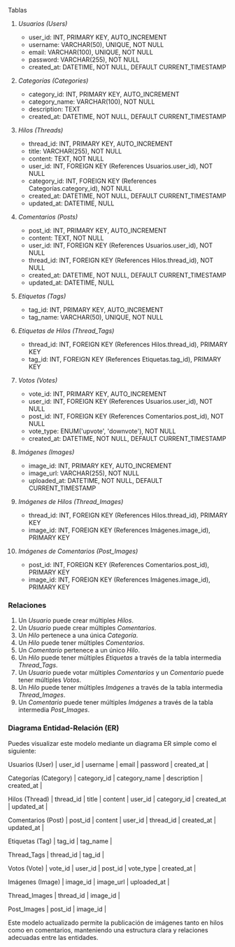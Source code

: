 Tablas

1. *Usuarios (Users)*
   - user_id: INT, PRIMARY KEY, AUTO_INCREMENT
   - username: VARCHAR(50), UNIQUE, NOT NULL
   - email: VARCHAR(100), UNIQUE, NOT NULL
   - password: VARCHAR(255), NOT NULL
   - created_at: DATETIME, NOT NULL, DEFAULT CURRENT_TIMESTAMP

2. *Categorías (Categories)*
   - category_id: INT, PRIMARY KEY, AUTO_INCREMENT
   - category_name: VARCHAR(100), NOT NULL
   - description: TEXT
   - created_at: DATETIME, NOT NULL, DEFAULT CURRENT_TIMESTAMP

3. *Hilos (Threads)*
   - thread_id: INT, PRIMARY KEY, AUTO_INCREMENT
   - title: VARCHAR(255), NOT NULL
   - content: TEXT, NOT NULL
   - user_id: INT, FOREIGN KEY (References Usuarios.user_id), NOT NULL
   - category_id: INT, FOREIGN KEY (References Categorías.category_id), NOT NULL
   - created_at: DATETIME, NOT NULL, DEFAULT CURRENT_TIMESTAMP
   - updated_at: DATETIME, NULL

4. *Comentarios (Posts)*
   - post_id: INT, PRIMARY KEY, AUTO_INCREMENT
   - content: TEXT, NOT NULL
   - user_id: INT, FOREIGN KEY (References Usuarios.user_id), NOT NULL
   - thread_id: INT, FOREIGN KEY (References Hilos.thread_id), NOT NULL
   - created_at: DATETIME, NOT NULL, DEFAULT CURRENT_TIMESTAMP
   - updated_at: DATETIME, NULL

5. *Etiquetas (Tags)*
   - tag_id: INT, PRIMARY KEY, AUTO_INCREMENT
   - tag_name: VARCHAR(50), UNIQUE, NOT NULL

6. *Etiquetas de Hilos (Thread_Tags)*
   - thread_id: INT, FOREIGN KEY (References Hilos.thread_id), PRIMARY KEY
   - tag_id: INT, FOREIGN KEY (References Etiquetas.tag_id), PRIMARY KEY

7. *Votos (Votes)*
   - vote_id: INT, PRIMARY KEY, AUTO_INCREMENT
   - user_id: INT, FOREIGN KEY (References Usuarios.user_id), NOT NULL
   - post_id: INT, FOREIGN KEY (References Comentarios.post_id), NOT NULL
   - vote_type: ENUM('upvote', 'downvote'), NOT NULL
   - created_at: DATETIME, NOT NULL, DEFAULT CURRENT_TIMESTAMP

8. *Imágenes (Images)*
   - image_id: INT, PRIMARY KEY, AUTO_INCREMENT
   - image_url: VARCHAR(255), NOT NULL
   - uploaded_at: DATETIME, NOT NULL, DEFAULT CURRENT_TIMESTAMP

9. *Imágenes de Hilos (Thread_Images)*
   - thread_id: INT, FOREIGN KEY (References Hilos.thread_id), PRIMARY KEY
   - image_id: INT, FOREIGN KEY (References Imágenes.image_id), PRIMARY KEY

10. *Imágenes de Comentarios (Post_Images)*
    - post_id: INT, FOREIGN KEY (References Comentarios.post_id), PRIMARY KEY
    - image_id: INT, FOREIGN KEY (References Imágenes.image_id), PRIMARY KEY

### Relaciones

1. Un *Usuario* puede crear múltiples *Hilos*.
2. Un *Usuario* puede crear múltiples *Comentarios*.
3. Un *Hilo* pertenece a una única *Categoría*.
4. Un *Hilo* puede tener múltiples *Comentarios*.
5. Un *Comentario* pertenece a un único *Hilo*.
6. Un *Hilo* puede tener múltiples *Etiquetas* a través de la tabla intermedia *Thread_Tags*.
7. Un *Usuario* puede votar múltiples *Comentarios* y un *Comentario* puede tener múltiples *Votos*.
8. Un *Hilo* puede tener múltiples *Imágenes* a través de la tabla intermedia *Thread_Images*.
9. Un *Comentario* puede tener múltiples *Imágenes* a través de la tabla intermedia *Post_Images*.

### Diagrama Entidad-Relación (ER)

Puedes visualizar este modelo mediante un diagrama ER simple como el siguiente:


Usuarios (User)
| user_id | username | email | password | created_at |

Categorías (Category)
| category_id | category_name | description | created_at |

Hilos (Thread)
| thread_id | title | content | user_id | category_id | created_at | updated_at |

Comentarios (Post)
| post_id | content | user_id | thread_id | created_at | updated_at |

Etiquetas (Tag)
| tag_id | tag_name |

Thread_Tags
| thread_id | tag_id |

Votos (Vote)
| vote_id | user_id | post_id | vote_type | created_at |

Imágenes (Image)
| image_id | image_url | uploaded_at |

Thread_Images
| thread_id | image_id |

Post_Images
| post_id | image_id |


Este modelo actualizado permite la publicación de imágenes tanto en hilos como en comentarios, manteniendo una estructura clara y relaciones adecuadas entre las entidades.
